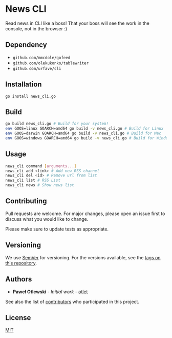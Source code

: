 # News CLI

Read news in CLI like a boss!
That your boss will see the work in the console, not in the browser :)

## Dependency

* `github.com/mmcdole/gofeed`
* `github.com/olekukonko/tablewriter`
* `github.com/urfave/cli`

## Installation

`go install news_cli.go`

## Build

```bash
go build news_cli.go # Build for your system!
env GOOS=linux GOARCH=amd64 go build -v news_cli.go # Build for Linux
env GOOS=darwin GOARCH=amd64 go build -v news_cli.go # Build for Mac
env GOOS=windows GOARCH=amd64 go build -v news_cli.go # Build for Windows
```

## Usage

```bash
news_cli command [arguments...]
news_cli add <link> # Add new RSS channel
news_cli del <id> # Remove url from list
news_cli list # RSS List
news_cli news # Show news list
```

## Contributing
Pull requests are welcome. For major changes, please open an issue first to discuss what you would like to change.

Please make sure to update tests as appropriate.

## Versioning

We use [SemVer](http://semver.org/) for versioning.
For the versions available, see the [tags on this repository](https://github.com/otlet/News_Cli/tags). 

## Authors

* **Paweł Otlewski** - *Initial work* - [otlet](https://github.com/otlet)

See also the list of [contributors](https://github.com/otlet/news_cli/contributors) who participated in this project.

## License
[MIT](https://choosealicense.com/licenses/mit/)